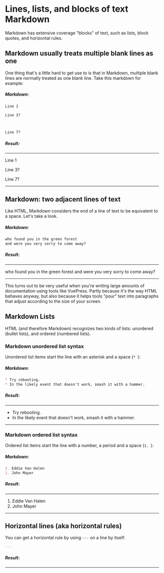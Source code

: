 # Lines, lists, and blocks of text Markdown

Markdown has extensive coverage "blocks" of text, such as lists, block quotes, and horizontal rules.

## Markdown usually treats multiple blank lines as one

One thing that's a little hard to get use to is that in Markdown, multiple blank lines are
normally treated as one blank line. Take this markdown for example:

##### Markdown:

```markdown
Line 1

Line 3?



Line 7?
```

##### Result:

***

Line 1

Line 3?



Line 7?
***


## Markdown: two adjacent lines of text 

Like HTML, Markdown considers the end of a line of text to be 
equivalent to a space.
Let's take a look.

##### Markdown:

```markdown
who found you in the green forest
and were you very sorry to come away?
```

##### Result:

***
who found you in the green forest
and were you very sorry to come away?
***

This turns out to be very useful when you're writing large amounts of
documentation using tools like VuePress. Partly because it's the way HTML
behaves anyway, but also because it helps tools "pour" text into paragraphs
that adjust according to the size of your screen.

## Markdown Lists

HTML (and therefore Markdown) recognizes two kinds of lists: unordered (bullet lists),
and ordered (numbered lists).

### Markdown unordered list syntax

Unordered list items start the line with an asterisk and a space (`* `):

##### Markdown:


```markdown
* Try rebooting.
* In the likely event that doesn't work, smash it with a hammer.
```

##### Result:

***
* Try rebooting.
* In the likely event that doesn't work, smash it with a hammer.
***

### Markdown ordered list syntax

Ordered list items start the line with a number, a period and a space (`1. `):

##### Markdown:

```markdown
1. Eddie Van Halen
1. John Mayer
```

##### Result:

***
1. Eddie Van Halen
1. John Mayer
***

## Horizontal lines (aka horizontal rules)

You can get a horizontal rule by using `---` on a line by itself:


```markdown
---
```

##### Result:

---









